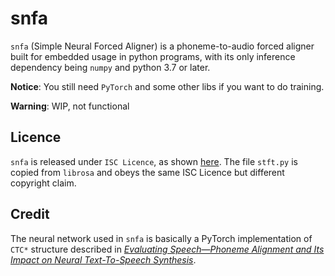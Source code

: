 # snfa

`snfa` (Simple Neural Forced Aligner) is a phoneme-to-audio forced aligner built for embedded usage in python programs, with its only inference dependency being `numpy` and python 3.7 or later.

**Notice**: You still need `PyTorch` and some other libs if you want to do training.

**Warning**: WIP, not functional

## Licence

`snfa` is released under `ISC Licence`, as shown [here](/LICENCE). The file `stft.py` is copied from `librosa` and obeys the same ISC Licence but different copyright claim.

## Credit

The neural network used in `snfa` is basically a PyTorch implementation of `CTC*` structure described in [_Evaluating Speech—Phoneme Alignment and Its Impact on Neural Text-To-Speech Synthesis_](https://www.audiolabs-erlangen.de/resources/NLUI/2023-ICASSP-eval-alignment-tts).
